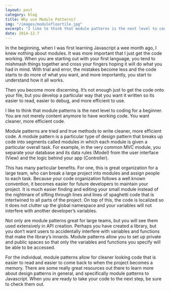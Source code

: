 ```yaml
---
layout: post
category: blog
title: Why use Module Patterns?
img: "/images/modulefloortile.jpg"
excerpt: "I like to think that module patterns is the next level to coding for a beginner. You are not merely content anymore to have working code. You want cleaner, more efficient code."
date: 2014-12-7
---
```

In the beginning, when I was first learning Javascript a wee month ago, I knew nothing about modules. It was more important that I just get the code working. When you are starting out with your first language, you tend to mishmash things together and cross your fingers hoping it will do what you had in mind. With trial and error, the mistakes become less and the code starts to do more of what you want, and more importantly, you start to understand how it all works.

Then you become more discerning. It’s not enough just to get the code onto your file, but you develop a particular way that you want it written so its easier to read, easier to debug, and more efficient to use.

I like to think that module patterns is the next level to coding for a beginner. You are not merely content anymore to have working code. You want cleaner, more efficient code.

Module patterns are tried and true methods to write cleaner, more efficient code. A module pattern is a particular type of design pattern that breaks up code into segments called modules in which each module is given a particular overall task. For example, in the very common MVC module, you separate your database and its data rules (Model) from the user interface (View) and the logic behind your app (Controller).

This has many particular benefits. For one, this is great organization for a large team, who can break a large project into modules and assign people to each task. Because your code organization follows a well known convention, it becomes easier for future developers to maintain your project. It is much easier finding and editing your small module instead of the nightmare of sifting through lines and lines of spaghetti code that is intertwined to all parts of the project. On top of this, the code is localized so it does not clutter up the global namespace and your variables will not interfere with another developer’s variables.

Not only are module patterns great for large teams, but you will see them used extensively in API creation. Perhaps you have created a library, but you don’t want users to accidentally interfere with variables and functions that make the library’s innards. Module patterns allow you to set up private and public spaces so that only the variables and functions you specify will be able to be accessed.

For the individual, module patterns allow for cleaner looking code that is easier to read and easier to come back to when the project becomes a memory. There are some really great resources out there to learn more about design patterns in general, and specifically module patterns to Javascript. When you are ready to take your code to the next step, be sure to check them out.

<!---image provided by Alvi-Man at
 http://www.morguefile.com/archive/display/630598 --->
